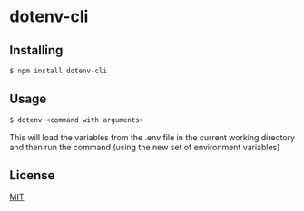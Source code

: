 # dotenv-cli

## Installing

```bash
$ npm install dotenv-cli 
```

## Usage

```bash
$ dotenv <command with arguments>
```

This will load the variables from the .env file in the current working directory and then run the command (using the new set of environment variables)

## License

[MIT](https://en.wikipedia.org/wiki/MIT_License)

